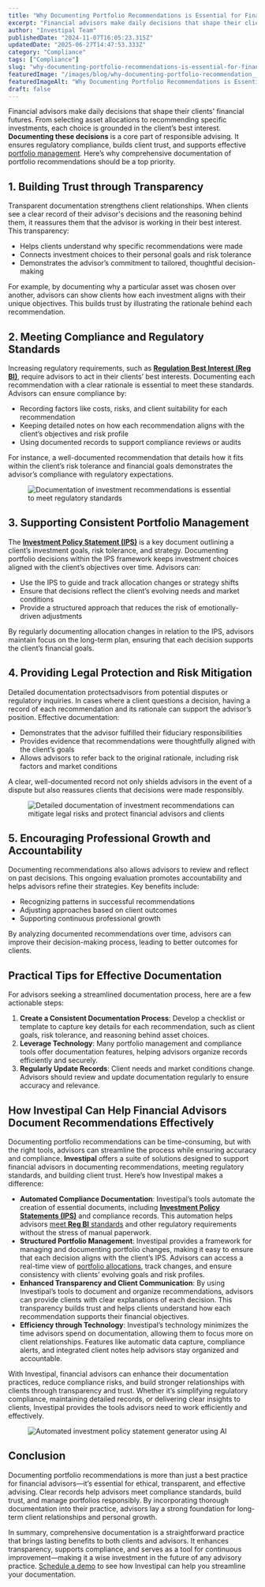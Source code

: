 ```yaml
---
title: "Why Documenting Portfolio Recommendations is Essential for Financial Advisors"
excerpt: "Financial advisors make daily decisions that shape their clients' financial futures. From selecting asset allocations to recommending specific investments, each choice is grounded in the client’s best interest."
author: "Investipal Team"
publishedDate: "2024-11-07T16:05:23.315Z"
updatedDate: "2025-06-27T14:47:53.333Z"
category: "Compliance"
tags: ["Compliance"]
slug: "why-documenting-portfolio-recommendations-is-essential-for-financial-advisors"
featuredImage: "/images/blog/why-documenting-portfolio-recommendation__672ce2247b7c0f29b640536b_Why_20Documenting_20Portf.png"
featuredImageAlt: "Why Documenting Portfolio Recommendations is Essential for Financial Advisors"
draft: false
---
```

<p id="">Financial advisors make daily decisions that shape their clients' financial futures. From selecting asset allocations to recommending specific investments, each choice is grounded in the client’s best interest. <strong id="">Documenting these decisions</strong> is a core part of responsible advising. It ensures regulatory compliance, builds client trust, and supports effective <a href="/blog/category/portfolio-management">portfolio management</a>. Here’s why comprehensive documentation of portfolio recommendations should be a top priority.</p><h2 id=""><strong id="">1. Building Trust through Transparency</strong></h2><p id="">Transparent documentation strengthens client relationships. When clients see a clear record of their advisor's decisions and the reasoning behind them, it reassures them that the advisor is working in their best interest. This transparency:</p><ul id=""><li id="">Helps clients understand why specific recommendations were made</li><li id="">Connects investment choices to their personal goals and risk tolerance</li><li id="">Demonstrates the advisor’s commitment to tailored, thoughtful decision-making</li></ul><p id="">For example, by documenting why a particular asset was chosen over another, advisors can show clients how each investment aligns with their unique objectives. This builds trust by illustrating the rationale behind each recommendation.</p><h2 id=""><strong id="">2. Meeting Compliance and Regulatory Standards</strong></h2><p id="">Increasing regulatory requirements, such as <a rel="noopener noreferrer" target="_blank" href="https://www.finra.org/article/regulation-best-interest-%28reg-bi%29-overview#:~:text=The%20SEC"s%20Regulation%20Best%20Interest,investment%20strategy%20involving%20securities%2C%20including" id=""><strong id="">Regulation Best Interest (Reg BI)</strong></a>, require advisors to act in their clients’ best interests. Documenting each recommendation with a clear rationale is essential to meet these standards. Advisors can ensure compliance by:</p><ul id=""><li id="">Recording factors like costs, risks, and client suitability for each recommendation</li><li id="">Keeping detailed notes on how each recommendation aligns with the client’s objectives and risk profile</li><li id="">Using documented records to support compliance reviews or audits</li></ul><p id="">For instance, a well-documented recommendation that details how it fits within the client’s risk tolerance and financial goals demonstrates the advisor’s compliance with regulatory expectations.</p><figure id="" class="w-richtext-figure-type-image w-richtext-align-fullwidth" style="max-width:2240px" data-rt-type="image" data-rt-align="fullwidth" data-rt-max-width="2240px"><div id=""><img src="/images/blog/why-documenting-portfolio-recommendation__672ce5427151d63a4870de9d_672ce24132a87785be3e11ac_.png" loading="lazy" alt="Documentation of investment recommendations is essential to meet regulatory standards" width="auto" height="auto" id=""></div></figure><h2 id=""><strong id="">3. Supporting Consistent Portfolio Management</strong></h2><p id="">The <a rel="noopener noreferrer" target="_blank" href="https://www.morganstanley.com/articles/investment-policy-statement" id=""><strong id="">Investment Policy Statement (IPS)</strong></a> is a key document outlining a client’s investment goals, risk tolerance, and strategy. Documenting portfolio decisions within the IPS framework keeps investment choices aligned with the client’s objectives over time. Advisors can:</p><ul id=""><li id="">Use the IPS to guide and track allocation changes or strategy shifts</li><li id="">Ensure that decisions reflect the client’s evolving needs and market conditions</li><li id="">Provide a structured approach that reduces the risk of emotionally-driven adjustments</li></ul><p id="">By regularly documenting allocation changes in relation to the IPS, advisors maintain focus on the long-term plan, ensuring that each decision supports the client’s financial goals.</p><h2 id=""><strong id="">4. Providing Legal Protection and Risk Mitigation</strong></h2><p id="">Detailed documentation protectsadvisors from potential disputes or regulatory inquiries. In cases where a client questions a decision, having a record of each recommendation and its rationale can support the advisor’s position. Effective documentation:</p><ul id=""><li id="">Demonstrates that the advisor fulfilled their fiduciary responsibilities</li><li id="">Provides evidence that recommendations were thoughtfully aligned with the client’s goals</li><li id="">Allows advisors to refer back to the original rationale, including risk factors and market conditions</li></ul><p id="">A clear, well-documented record not only shields advisors in the event of a dispute but also reassures clients that decisions were made responsibly.</p><figure id="" class="w-richtext-figure-type-image w-richtext-align-fullwidth" style="max-width:2240px" data-rt-type="image" data-rt-align="fullwidth" data-rt-max-width="2240px"><div id=""><img src="/images/blog/why-documenting-portfolio-recommendation__672ce5427151d63a4870de47_672ce2713f14b2a47695c048_.png" loading="lazy" alt="Detailed documentation of investment recommendations can mitigate legal risks and protect financial advisors and clients" width="auto" height="auto" id=""></div></figure><h2 id=""><strong id="">5. Encouraging Professional Growth and Accountability</strong></h2><p id="">Documenting recommendations also allows advisors to review and reflect on past decisions. This ongoing evaluation promotes accountability and helps advisors refine their strategies. Key benefits include:</p><ul id=""><li id="">Recognizing patterns in successful recommendations</li><li id="">Adjusting approaches based on client outcomes</li><li id="">Supporting continuous professional growth</li></ul><p id="">By analyzing documented recommendations over time, advisors can improve their decision-making process, leading to better outcomes for clients.</p><h2 id=""><strong id="">Practical Tips for Effective Documentation</strong></h2><p id="">For advisors seeking a streamlined documentation process, here are a few actionable steps:</p><ol id=""><li id=""><strong id="">Create a Consistent Documentation Process</strong>: Develop a checklist or template to capture key details for each recommendation, such as client goals, risk tolerance, and reasoning behind asset choices.</li><li id=""><strong id="">Leverage Technology</strong>: Many portfolio management and compliance tools offer documentation features, helping advisors organize records efficiently and securely.</li><li id=""><strong id="">Regularly Update Records</strong>: Client needs and market conditions change. Advisors should review and update documentation regularly to ensure accuracy and relevance.</li></ol><h2 id=""><strong id="">How Investipal Can Help Financial Advisors Document Recommendations Effectively</strong></h2><p id="">Documenting portfolio recommendations can be time-consuming, but with the right tools, advisors can streamline the process while ensuring accuracy and compliance. <strong id="">Investipal</strong> offers a suite of solutions designed to support financial advisors in documenting recommendations, meeting regulatory standards, and building client trust. Here’s how Investipal makes a difference:</p><ul id=""><li id=""><strong id="">Automated Compliance Documentation</strong>: Investipal’s tools automate the creation of essential documents, including <a href="/blog/how-to-create-an-investment-policy-statement-ips-in-minutes" id=""><strong id="">Investment Policy Statements (IPS)</strong></a> and compliance records. This automation helps advisors <a href="/blog/how-investipals-ai-simplifies-reg-bi-compliance-for-financial-advisors-and-broker-dealers" id="">meet <strong id="">Reg BI</strong> standards</a> and other regulatory requirements without the stress of manual paperwork.</li><li id=""><strong id="">Structured Portfolio Management</strong>: Investipal provides a framework for managing and documenting portfolio changes, making it easy to ensure that each decision aligns with the client’s IPS. Advisors can access a real-time view of <a href="/features/risk-management" id="">portfolio allocations</a>, track changes, and ensure consistency with clients’ evolving goals and risk profiles.</li><li id=""><strong id="">Enhanced Transparency and Client Communication</strong>: By using Investipal’s tools to document and organize recommendations, advisors can provide clients with clear explanations of each decision. This transparency builds trust and helps clients understand how each recommendation supports their financial objectives.</li><li id=""><strong id="">Efficiency through Technology</strong>: Investipal’s technology minimizes the time advisors spend on documentation, allowing them to focus more on client relationships. Features like automatic data capture, compliance alerts, and integrated client notes help advisors stay organized and accountable.</li></ul><p id="">With Investipal, financial advisors can enhance their documentation practices, reduce compliance risks, and build stronger relationships with clients through transparency and trust. Whether it’s simplifying regulatory compliance, maintaining detailed records, or delivering clear insights to clients, Investipal provides the tools advisors need to work efficiently and effectively.</p><figure id="" class="w-richtext-figure-type-image w-richtext-align-fullwidth" data-rt-type="image" data-rt-align="fullwidth"><div id=""><img src="/images/blog/why-documenting-portfolio-recommendation__672ce5427151d63a4870de44_672ce2a5f78e70d0912758df_.png" loading="lazy" alt="Automated investment policy statement generator using AI" width="auto" height="auto" id=""></div></figure><h2 id=""><strong id="">Conclusion</strong></h2><p id="">Documenting portfolio recommendations is more than just a best practice for financial advisors—it’s essential for ethical, transparent, and effective advising. Clear records help advisors meet compliance standards, build trust, and manage portfolios responsibly. By incorporating thorough documentation into their practice, advisors lay a strong foundation for long-term client relationships and personal growth.</p><p id="">In summary, comprehensive documentation is a straightforward practice that brings lasting benefits to both clients and advisors. It enhances transparency, supports compliance, and serves as a tool for continuous improvement—making it a wise investment in the future of any advisory practice. <a href="/book-a-demo" id="">Schedule a demo</a> to see how Investipal can help you streamline your documentation.</p>